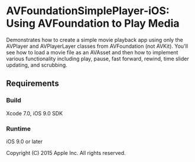 # AVFoundationSimplePlayer-iOS: Using AVFoundation to Play Media

Demonstrates how to create a simple movie playback app using only the AVPlayer and AVPlayerLayer classes from AVFoundation (not AVKit). You'll see how to load a movie file as an AVAsset and then how to implement various functionality including play, pause, fast forward, rewind, time slider updating, and scrubbing.

## Requirements

### Build

Xcode 7.0, iOS 9.0 SDK

### Runtime

iOS 9.0 or later

Copyright (C) 2015 Apple Inc. All rights reserved.
